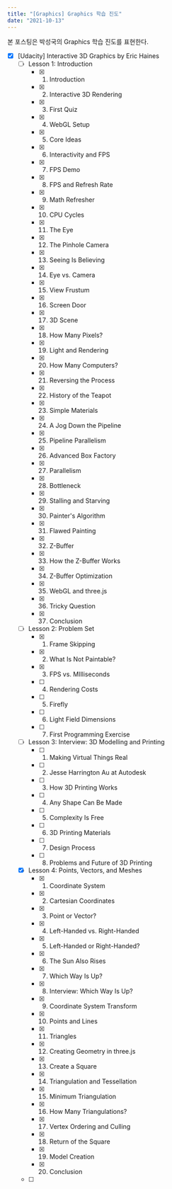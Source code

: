 ```yaml
---
title: "[Graphics] Graphics 학습 진도"
date: "2021-10-13"
---
```


본 포스팅은 박성국의 Graphics 학습 진도를 표현한다.

- [x] [Udacity] Interactive 3D Graphics by Eric Haines
  - [ ] Lesson 1: Introduction
    - [x] 1. Introduction
    - [x] 2. Interactive 3D Rendering
    - [x] 3. First Quiz
    - [x] 4. WebGL Setup
    - [x] 5. Core Ideas
    - [x] 6. Interactivity and FPS
    - [x] 7. FPS Demo
    - [x] 8. FPS and Refresh Rate
    - [x] 9. Math Refresher
    - [x] 10. CPU Cycles
    - [x] 11. The Eye
    - [x] 12. The Pinhole Camera
    - [x] 13. Seeing Is Believing
    - [x] 14. Eye vs. Camera
    - [x] 15. View Frustum
    - [x] 16. Screen Door
    - [x] 17. 3D Scene
    - [x] 18. How Many Pixels?
    - [x] 19. Light and Rendering
    - [x] 20. How Many Computers?
    - [x] 21. Reversing the Process
    - [x] 22. History of the Teapot
    - [x] 23. Simple Materials
    - [x] 24. A Jog Down the Pipeline
    - [x] 25. Pipeline Parallelism
    - [x] 26. Advanced Box Factory
    - [x] 27. Parallelism
    - [x] 28. Bottleneck
    - [x] 29. Stalling and Starving
    - [x] 30. Painter's Algorithm
    - [x] 31. Flawed Painting
    - [x] 32. Z-Buffer
    - [x] 33. How the Z-Buffer Works
    - [x] 34. Z-Buffer Optimization
    - [x] 35. WebGL and three.js
    - [x] 36. Tricky Question
    - [x] 37. Conclusion
  - [ ] Lesson 2: Problem Set
    - [x] 1. Frame Skipping
    - [x] 2. What Is Not Paintable?
    - [x] 3. FPS vs. MIlliseconds
    - [ ] 4. Rendering Costs
    - [ ] 5. Firefly
    - [ ] 6. Light Field Dimensions
    - [ ] 7. First Programming Exercise
  - [ ] Lesson 3: Interview: 3D Modelling and Printing
    - [ ] 1. Making Virtual Things Real
    - [ ] 2. Jesse Harrington Au at Autodesk
    - [ ] 3. How 3D Printing Works
    - [ ] 4. Any Shape Can Be Made
    - [ ] 5. Complexity Is Free
    - [ ] 6. 3D Printing Materials
    - [ ] 7. Design Process
    - [ ] 8. Problems and Future of 3D Printing
  - [x] Lesson 4: Points, Vectors, and Meshes
    - [x] 1. Coordinate System
    - [x] 2. Cartesian Coordinates
    - [x] 3. Point or Vector?
    - [x] 4. Left-Handed vs. Right-Handed
    - [x] 5. Left-Handed or Right-Handed?
    - [x] 6. The Sun Also Rises
    - [x] 7. Which Way Is Up?
    - [x] 8. Interview: Which Way Is Up?
    - [x] 9. Coordinate System Transform
    - [x] 10. Points and Lines
    - [x] 11. Triangles
    - [x] 12. Creating Geometry in three.js
    - [x] 13. Create a Square
    - [x] 14. Triangulation and Tessellation
    - [x] 15. Minimum Triangulation
    - [x] 16. How Many Triangulations?
    - [x] 17. Vertex Ordering and Culling
    - [x] 18. Return of the Square
    - [x] 19. Model Creation
    - [x] 20. Conclusion
  - [ ] 